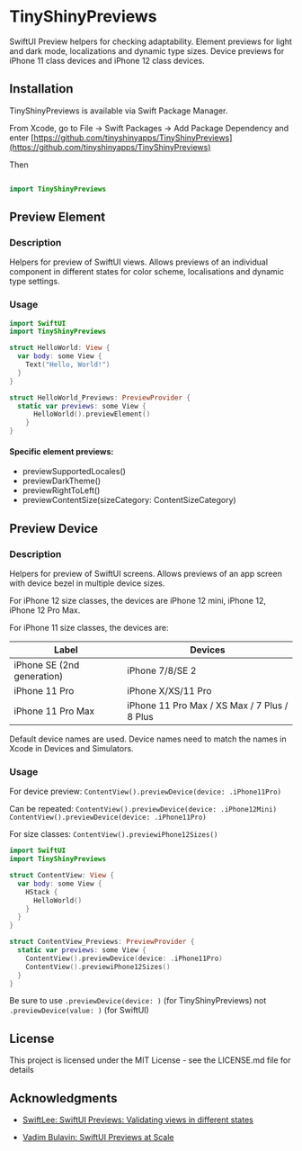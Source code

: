 # TinyShinyPreviews

SwiftUI Preview helpers for checking adaptability. Element previews for light and dark mode, localizations and dynamic type sizes. Device previews for iPhone 11 class devices and iPhone 12 class devices.

## Installation

TinyShinyPreviews is available via Swift Package Manager.

From Xcode, go to File -\> Swift Packages -\> Add Package Dependency and enter [https://github.com/tinyshinyapps/TinyShinyPreviews](https://github.com/tinyshinyapps/TinyShinyPreviews)

Then

```swift

import TinyShinyPreviews

```  

## Preview Element

### Description

Helpers for preview of SwiftUI views. Allows previews of an individual component in different states for color scheme, localisations and dynamic type settings.

### Usage

```swift
import SwiftUI
import TinyShinyPreviews

struct HelloWorld: View {
  var body: some View {
    Text("Hello, World!")
  }
}

struct HelloWorld_Previews: PreviewProvider {
  static var previews: some View {
      HelloWorld().previewElement()
    }
}

```
#### Specific element previews: 

 - previewSupportedLocales() 
 - previewDarkTheme() 
 - previewRightToLeft()
 - previewContentSize(sizeCategory: ContentSizeCategory)


## Preview Device

### Description

Helpers for preview of SwiftUI screens. Allows previews of an app screen with device bezel in multiple device sizes.

For iPhone 12 size classes, the devices are iPhone 12 mini, iPhone 12, iPhone 12 Pro Max.

For iPhone 11 size classes, the devices are:

| Label | Devices |
|-------|---------|
| iPhone SE (2nd generation)  | iPhone 7/8/SE 2  |
| iPhone 11 Pro  | iPhone X/XS/11 Pro |
| iPhone 11 Pro Max  | iPhone 11 Pro Max / XS Max / 7 Plus / 8 Plus  |
  
Default device names are used. Device names need to match the names in Xcode in Devices and Simulators.

### Usage

For device preview: `ContentView().previewDevice(device: .iPhone11Pro)`

Can be repeated: ```ContentView().previewDevice(device: .iPhone12Mini)
ContentView().previewDevice(device: .iPhone11Pro)```

For size classes: `ContentView().previewiPhone12Sizes()`

```swift
import SwiftUI
import TinyShinyPreviews

struct ContentView: View {
  var body: some View {
    HStack {
      HelloWorld()
    }
  }
}

struct ContentView_Previews: PreviewProvider {
  static var previews: some View {
    ContentView().previewDevice(device: .iPhone11Pro)
    ContentView().previewiPhone12Sizes() 
  }
}

```
Be sure to use `.previewDevice(device: )` (for TinyShinyPreviews) not `.previewDevice(value: )` (for SwiftUI)


## License

This project is licensed under the MIT License - see the LICENSE.md file for details

## Acknowledgments

- [SwiftLee: SwiftUI Previews: Validating views in different states](https://www.avanderlee.com/swiftui/previews-different-states/)

- [Vadim Bulavin: SwiftUI Previews at Scale](https://www.vadimbulavin.com/swiftui-previews-at-scale/)
